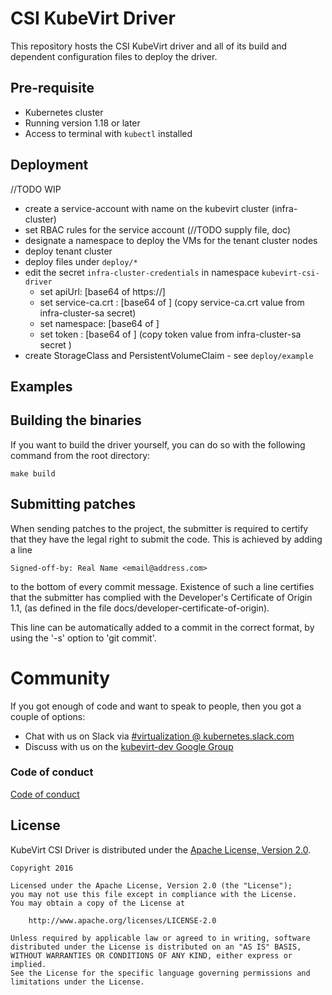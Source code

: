 # CSI KubeVirt Driver

This repository hosts the CSI KubeVirt driver and all of its build and dependent configuration files to deploy the driver.

## Pre-requisite
- Kubernetes cluster
- Running version 1.18 or later
- Access to terminal with `kubectl` installed

## Deployment
//TODO WIP
- create a service-account with name on the kubevirt cluster (infra-cluster)
- set RBAC rules for the service account (//TODO supply file, doc)
- designate a namespace to deploy the VMs for the tenant cluster nodes
- deploy tenant cluster
- deploy files under `deploy/*`
- edit the secret `infra-cluster-credentials` in namespace `kubevirt-csi-driver`
    - set apiUrl: [base64 of https://<infra-cluster-api-url>]  
    - set service-ca.crt : [base64 of <infra-cluster serivce-ca.crt>] (copy service-ca.crt value from infra-cluster-sa secret)
    - set namespace: [base64 of <infra-cluster namespace>]
    - set token : [base64 of <infra-cluser token>] (copy token value from infra-cluster-sa secret )
- create StorageClass and PersistentVolumeClaim - see `deploy/example`
    
## Examples

## Building the binaries

If you want to build the driver yourself, you can do so with the following command from the root directory:

```shell
make build
```

## Submitting patches

When sending patches to the project, the submitter is required to certify that
they have the legal right to submit the code. This is achieved by adding a line

    Signed-off-by: Real Name <email@address.com>

to the bottom of every commit message. Existence of such a line certifies
that the submitter has complied with the Developer's Certificate of Origin 1.1,
(as defined in the file docs/developer-certificate-of-origin).

This line can be automatically added to a commit in the correct format, by
using the '-s' option to 'git commit'.

# Community

If you got enough of code and want to speak to people, then you got a couple
of options:

* Chat with us on Slack via [#virtualization @ kubernetes.slack.com](https://kubernetes.slack.com/?redir=%2Farchives%2FC8ED7RKFE)
* Discuss with us on the [kubevirt-dev Google Group](https://groups.google.com/forum/#!forum/kubevirt-dev)

### Code of conduct

[Code of conduct](CODE_OF_CONDUCT.md)

## License

KubeVirt CSI Driver is distributed under the
[Apache License, Version 2.0](http://www.apache.org/licenses/LICENSE-2.0.txt).

    Copyright 2016

    Licensed under the Apache License, Version 2.0 (the "License");
    you may not use this file except in compliance with the License.
    You may obtain a copy of the License at

        http://www.apache.org/licenses/LICENSE-2.0

    Unless required by applicable law or agreed to in writing, software
    distributed under the License is distributed on an "AS IS" BASIS,
    WITHOUT WARRANTIES OR CONDITIONS OF ANY KIND, either express or implied.
    See the License for the specific language governing permissions and
    limitations under the License.
